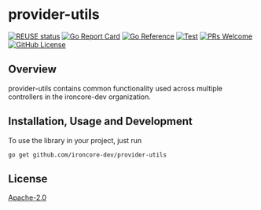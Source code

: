 # provider-utils

[![REUSE status](https://api.reuse.software/badge/github.com/ironcore-dev/provider-utils)](https://api.reuse.software/info/github.com/ironcore-dev/provider-utils)
[![Go Report Card](https://goreportcard.com/badge/github.com/ironcore-dev/provider-utils)](https://goreportcard.com/report/github.com/ironcore-dev/provider-utils)
[![Go Reference](https://pkg.go.dev/badge/github.com/ironcore-dev/provider-utils.svg)](https://pkg.go.dev/github.com/ironcore-dev/provider-utils)
[![Test](https://github.com/ironcore-dev/provider-utils/actions/workflows/test.yml/badge.svg)](https://github.com/ironcore-dev/provider-utils/actions/workflows/test.yml)
[![PRs Welcome](https://img.shields.io/badge/PRs-welcome-brightgreen.svg)](https://makeapullrequest.com)
[![GitHub License](https://img.shields.io/static/v1?label=License&message=Apache-2.0&color=blue)](LICENSE)

## Overview

provider-utils contains common functionality used across multiple controllers in the ironcore-dev organization.

## Installation, Usage and Development

To use the library in your project, just run

```shell
go get github.com/ironcore-dev/provider-utils
```

## License

[Apache-2.0](LICENSE)
